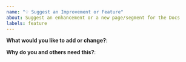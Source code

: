```yaml
---
name: "💡 Suggest an Improvement or Feature"
about: Suggest an enhancement or a new page/segment for the Docs
labels: feature
---
```


**What would you like to add or change?**:



**Why do you and others need this?**:

